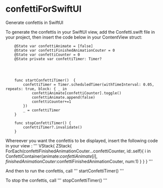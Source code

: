 # confettiForSwiftUI
Generate confettis in SwiftUI


To generate the confettis in your SwiftUI view, add the Confetti.swift file in your project, then insert the code below in your ContentView struct:


```
    @State var confettiAnimate = [false]
    @State var confettiFinishedAnimationCouter = 0
    @State var confettiCounter = 0
    @State private var confettiTimer: Timer?
    
    
    
    
    func startConfettiTimer()  {
        confettiTimer = Timer.scheduledTimer(withTimeInterval: 0.05, repeats: true, block: { _ in
            confettiAnimate[confettiCounter].toggle()
            confettiAnimate.append(false)
            confettiCounter+=1
        })
        _ = confettiTimer
    }
    
    func stopConfettiTimer() {
        confettiTimer?.invalidate()
    }
```

Whereever you want the confettis to be displayed, insert the following code in your view :
'''
VStack{
                        ZStack{
                            ForEach(confettiFinishedAnimationCouter...confettiCounter, id:\.self){ i in
                                ConfettiContainer(animate:$confettiAnimate[i], finishedAnimationCouter:$confettiFinishedAnimationCouter, num:1)
                            }
                        }
                    }
'''

And then to run the confettis, call 
'''
startConfettiTimer()
'''

To stop the confettis, call
'''
stopConfettiTimer()
'''

